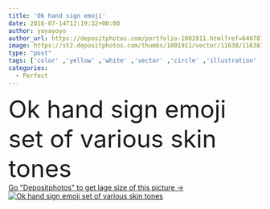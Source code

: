 ```yaml
---
title: 'Ok hand sign emoji'
date: 2016-07-14T12:19:32+00:00
author: yayayoyo
author_url: https://depositphotos.com/portfolio-1001911.html?ref=64678756
image: https://st2.depositphotos.com/thumbs/1001911/vector/11638/116381176/api_thumb_450.jpg?forcejpeg=true
type: "post"
tags: ['color' ,'yellow' ,'white' ,'vector' ,'circle' ,'illustration' ,'set' ,'sign' ,'people' ,'up' ,'man' ,'black' ,'cartoon' ,'winning' ,'3d' ,'hand' ,'african' ,'skin' ,'character' ,'symbol' ,'emotion' ,'expression' ,'icon' ,'diversity' ,'finger' ,'thumb' ,'arm' ,'agreement' ,'body' ,'tone' ,'perfect' ,'smiley' ,'good' ,'various' ,'approve' ,'ok' ,'gesture' ,'signal' ,'okay' ,'yes' ,'satisfaction' ,'vote' ,'like' ,'ethnic' ,'excellent' ,'accept' ,'emoticon' ,'multiethnic' ,'emoji' ]
categories: 
  - Perfect
---
```

<div aling="center">
            <font size="60"> Ok hand sign emoji set of various skin tones</font>   
</div>
<div>
    <a href='https://st2.depositphotos.com/thumbs/1001911/vector/11638/116381176/api_thumb_450.jpg?forcejpeg=true?ref=64678756' target=_blank > Go "Depositphotos" to get lage size of this picture ->
        <img href='https://st2.depositphotos.com/thumbs/1001911/vector/11638/116381176/api_thumb_450.jpg?forcejpeg=true?ref=64678756' src='https://st2.depositphotos.com/1001911/11638/v/950/depositphotos_116381176-stock-illustration-ok-hand-sign-emoji.jpg?forcejpeg=true' alt='Ok hand sign emoji set of various skin tones' >
    </a>
</div>
